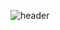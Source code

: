 ![header](https://capsule-render.vercel.app/api?type=wave&color=auto&height=300&section=header&text=Kim%20DonHa&fontSize=90)
